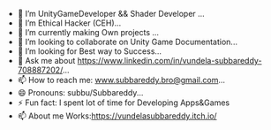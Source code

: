 
- 🔭 I’m UnityGameDeveloper && Shader Developer ...
- 🔭 I’m Ethical Hacker (CEH)...
- 🌱 I’m currently making Own projects ...
- 👯 I’m looking to collaborate on Unity Game Documentation...
- 🤔 I’m looking for Best way to Success...
- 💬 Ask me about https://www.linkedin.com/in/vundela-subbareddy-708887202/...
- 📫 How to reach me: www.subbareddy.bro@gmail.com...
- 😄 Pronouns: subbu/Subbareddy...
- ⚡ Fun fact: I spent lot of time for Developing Apps&Games
- 📫 About me Works:https://vundelasubbareddy.itch.io/
